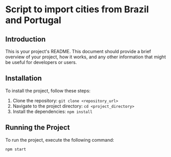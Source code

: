 # Script to import cities from Brazil and Portugal

## Introduction
This is your project's README. This document should provide a brief overview of your project, how it works, and any other information that might be useful for developers or users.

## Installation
To install the project, follow these steps:

1. Clone the repository: `git clone <repository_url>`
2. Navigate to the project directory: `cd <project_directory>`
3. Install the dependencies: `npm install`

## Running the Project
To run the project, execute the following command:

```bash
npm start
